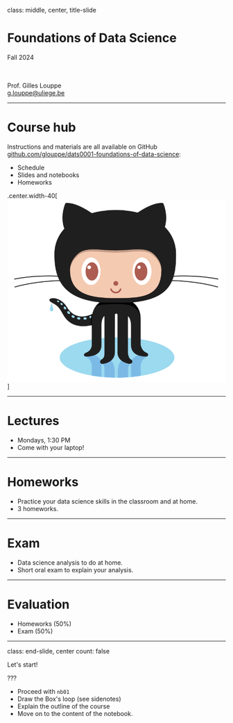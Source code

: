 class: middle, center, title-slide

# Foundations of Data Science

Fall 2024

<br><br>
Prof. Gilles Louppe<br>
[g.louppe@uliege.be](g.louppe@uliege.be)

---

# Course hub

Instructions and materials are all available on GitHub [github.com/glouppe/dats0001-foundations-of-data-science](https://github.com/glouppe/dats0001-foundations-of-data-science):
- Schedule
- Slides and notebooks
- Homeworks

.center.width-40[![](./figures/course-syllabus/Octocat.png)]

---

# Lectures

- Mondays, 1:30 PM
- Come with your laptop! 

---

# Homeworks

- Practice your data science skills in the classroom and at home. 
- 3 homeworks.

---

# Exam

- Data science analysis to do at home.
- Short oral exam to explain your analysis.

---

# Evaluation

- Homeworks (50%)
- Exam (50%)

---

class: end-slide, center
count: false

Let's start!

???

- Proceed with `nb01`
- Draw the Box's loop (see sidenotes)
- Explain the outline of the course
- Move on to the content of the notebook.

